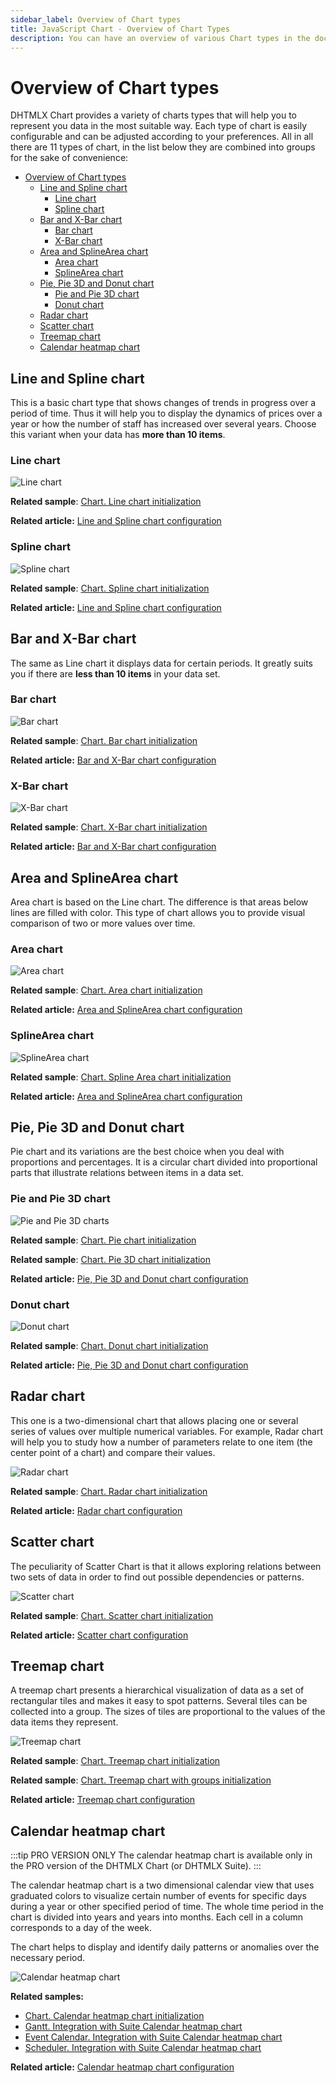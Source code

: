```yaml
---
sidebar_label: Overview of Chart types 
title: JavaScript Chart - Overview of Chart Types 
description: You can have an overview of various Chart types in the documentation of the DHTMLX JavaScript UI library. Browse developer guides and API reference, try out code examples and live demos, and download a free 30-day evaluation version of DHTMLX Suite.
---
```


# Overview of Chart types

DHTMLX Chart provides a variety of charts types that will help you to represent you data in the most suitable way. Each type of chart is easily configurable and can be adjusted according to your preferences.
All in all there are 11 types of chart, in the list below they are combined into groups for the sake of convenience:

- [Overview of Chart types](#overview-of-chart-types)
  - [Line and Spline chart](#line-and-spline-chart)
    - [Line chart](#line-chart)
    - [Spline chart](#spline-chart)
  - [Bar and X-Bar chart](#bar-and-x-bar-chart)
    - [Bar chart](#bar-chart)
    - [X-Bar chart](#x-bar-chart)
  - [Area and SplineArea chart](#area-and-splinearea-chart)
    - [Area chart](#area-chart)
    - [SplineArea chart](#splinearea-chart)
  - [Pie, Pie 3D and Donut chart](#pie-pie-3d-and-donut-chart)
    - [Pie and Pie 3D chart](#pie-and-pie-3d-chart)
    - [Donut chart](#donut-chart)
  - [Radar chart](#radar-chart)
  - [Scatter chart](#scatter-chart)
  - [Treemap chart](#treemap-chart)
  - [Calendar heatmap chart](#calendar-heatmap-chart)

## Line and Spline chart

This is a basic chart type that shows changes of trends in progress over a period of time. Thus it will help you to display the dynamics of prices over a year or
how the number of staff has increased over several years. Choose this variant when your data has **more than 10 items**. 

### Line chart

![Line chart](../assets/chart/line_overview.png)

**Related sample**: [Chart. Line chart initialization](https://snippet.dhtmlx.com/t881qcim)

**Related article:** [Line and Spline chart configuration](chart/configuration_properties.md#line-and-spline-chart)

### Spline chart

![Spline chart](../assets/chart/spline_overview.png)

**Related sample**: [Chart. Spline chart initialization](https://snippet.dhtmlx.com/2wvmdm0y)

**Related article:** [Line and Spline chart configuration](chart/configuration_properties.md#line-and-spline-chart)

## Bar and X-Bar chart

The same as Line chart it displays data for certain periods. It greatly suits you if there are **less than 10 items** in your data set.

### Bar chart

![Bar chart](../assets/chart/bar_overview.png)

**Related sample**: [Chart. Bar chart initialization](https://snippet.dhtmlx.com/id9nbujd)

**Related article:** [Bar and X-Bar chart configuration](chart/configuration_properties.md#bar-and-x-bar-chart)

### X-Bar chart

![X-Bar chart](../assets/chart/xbar_overview.png)

**Related sample**: [Chart. X-Bar chart initialization](https://snippet.dhtmlx.com/qz80yw84)

**Related article:** [Bar and X-Bar chart configuration](chart/configuration_properties.md#bar-and-x-bar-chart)

## Area and SplineArea chart

Area chart is based on the Line chart. The difference is that areas below lines are filled with color. This type of chart allows you to provide visual comparison of two or more values over time.

### Area chart

![Area chart](../assets/chart/area_overview.png)

**Related sample**: [Chart. Area chart initialization](https://snippet.dhtmlx.com/nv6t6lvm)

**Related article:** [Area and SplineArea chart configuration](chart/configuration_properties.md#area-and-splinearea-chart)

### SplineArea chart

![SplineArea chart](../assets/chart/splinearea_overview.png)

**Related sample**: [Chart. Spline Area chart initialization](https://snippet.dhtmlx.com/bo82km4n)

**Related article:** [Area and SplineArea chart configuration](chart/configuration_properties.md#area-and-splinearea-chart)

## Pie, Pie 3D and Donut chart

Pie chart and its variations are the best choice when you deal with proportions and percentages. It is a circular chart divided into proportional parts that illustrate relations between items in a data set.

### Pie and Pie 3D chart

![Pie and Pie 3D charts](../assets/chart/pie_overview.png)

**Related sample**: [Chart. Pie chart initialization](https://snippet.dhtmlx.com/jfbet749)

**Related sample**: [Chart. Pie 3D chart initialization](https://snippet.dhtmlx.com/xfce9pys)

**Related article:** [Pie, Pie 3D and Donut chart configuration](chart/configuration_properties.md#pie-pie-3d-and-donut-chart)

### Donut chart

![Donut chart](../assets/chart/donut_overview.png)

**Related sample**: [Chart. Donut chart initialization](https://snippet.dhtmlx.com/lobb80ig)

**Related article:** [Pie, Pie 3D and Donut chart configuration](chart/configuration_properties.md#pie-pie-3d-and-donut-chart)

## Radar chart

This one is a two-dimensional chart that allows placing one or several series of values over multiple numerical variables. For example, Radar chart will help you to study how a number of parameters 
relate to one item (the center point of a chart) and compare their values.

![Radar chart](../assets/chart/radar_overview.png)

**Related sample**: [Chart. Radar chart initialization](https://snippet.dhtmlx.com/6otf4h0t)

**Related article:** [Radar chart configuration](chart/configuration_properties.md#radar-chart)

## Scatter chart

The peculiarity of Scatter Chart is that it allows exploring relations between two sets of data in order to find out possible dependencies or patterns.

![Scatter chart](../assets/chart/scatter_overview.png)

**Related sample**: [Chart. Scatter chart initialization](https://snippet.dhtmlx.com/pkczfmpu)

**Related article:** [Scatter chart configuration](chart/configuration_properties.md#scatter-chart)

## Treemap chart

A treemap chart presents a hierarchical visualization of data as a set of rectangular tiles and makes it easy to spot patterns. Several tiles can be collected into a group. The sizes of tiles are proportional to the values of the data items they represent.

![Treemap chart](../assets/chart/treemap.png)

**Related sample**: [Chart. Treemap chart initialization](https://snippet.dhtmlx.com/p31wzm0b)

**Related sample**: [Chart. Treemap chart with groups initialization](https://snippet.dhtmlx.com/fmgnlue4)

**Related article:** [Treemap chart configuration](chart/configuration_properties.md#treemap-chart)

## Calendar heatmap chart 

:::tip PRO VERSION ONLY
The calendar heatmap chart is available only in the PRO version of the DHTMLX Chart (or DHTMLX Suite).
:::

The calendar heatmap chart is a two dimensional calendar view that uses graduated colors to visualize certain number of events for specific days during a year or other specified period of time. The whole time period in the chart is divided into years and years into months. Each cell in a column corresponds to a day of the week.

The chart helps to display and identify daily patterns or anomalies over the necessary period.

![Calendar heatmap chart](../assets/chart/heatmap_overview.png)

**Related samples:**

- [Chart. Calendar heatmap chart initialization](https://snippet.dhtmlx.com/ptncsadz)
- [Gantt. Integration with Suite Calendar heatmap chart](https://snippet.dhtmlx.com/jodcbkr5)
- [Event Calendar. Integration with Suite Calendar heatmap chart](https://snippet.dhtmlx.com/0n3ta0je)
- [Scheduler. Integration with Suite Calendar heatmap chart](https://snippet.dhtmlx.com/tlfazogt)


**Related article:** [Calendar heatmap chart configuration](chart/configuration_properties.md#calendar-heatmap-chart)

